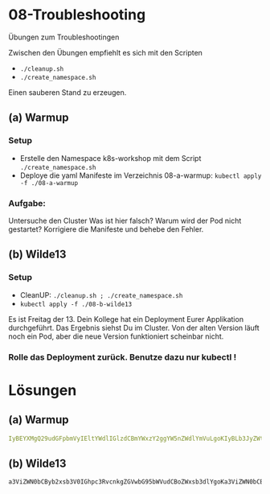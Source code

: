 # 08-Troubleshooting

Übungen zum Troubleshootingen

Zwischen den Übungen empfiehlt es sich mit den Scripten

* `./cleanup.sh`
* `./create_namespace.sh`

Einen sauberen Stand zu erzeugen.

## (a) Warmup

### Setup

* Erstelle den Namespace k8s-workshop mit dem Script
  `./create_namespace.sh`
* Deploye die yaml Manifeste im Verzeichnis 08-a-warmup:
  `kubectl apply -f ./08-a-warmup`

### Aufgabe:

Untersuche den Cluster
Was ist hier falsch? Warum wird der Pod nicht gestartet?
Korrigiere die Manifeste und behebe den Fehler.

## (b) Wilde13

### Setup

* CleanUP: `./cleanup.sh ; ./create_namespace.sh`
* `kubectl apply -f ./08-b-wilde13`

Es ist Freitag der 13. Dein Kollege hat ein Deployment Eurer Applikation durchgeführt.
Das Ergebnis siehst Du im Cluster. Von der alten Version läuft noch ein Pod, aber die neue Version funktioniert scheinbar nicht.

### Rolle das Deployment zurück. Benutze dazu nur kubectl !

# Lösungen

## (a) Warmup

```yaml
IyBEYXMgQ29udGFpbmVyIEltYWdlIGlzdCBmYWxzY2ggYW5nZWdlYmVuLgoKIyBLb3JyZWt0OgogICAgc3BlYzoKICAgICAgY29udGFpbmVyczoKICAgICAgLSBuYW1lOiBoZWxsby1hcHAKICAgICAgICBpbWFnZTogaGFyYm9yMi5jc3ZjZGV2LnZwYy5hcnZhdG8tc3lzdGVtcy5kZS9rOHMtd29ya3Nob3AvaGVsbG8tYXBwOjEuMA==
```

## (b) Wilde13

```bash
a3ViZWN0bCByb2xsb3V0IGhpc3RvcnkgZGVwbG95bWVudCBoZWxsb3dlYgoKa3ViZWN0bCByb2xsb3V0ICB1bmRvIGRlcGxveW1lbnQgaGVsbG93ZWIgLS10by1yZXZpc2lvbj0x
``` 


